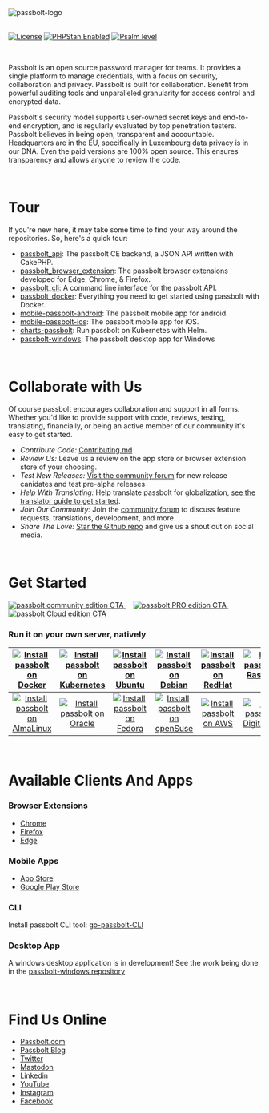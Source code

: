 <picture>
  <source media="(prefers-color-scheme: dark)" srcset="https://github.com/passbolt/passbolt_styleguide/blob/master/src/img/logo/logo_white.svg">
  <source media="(prefers-color-scheme: light)" srcset="https://github.com/passbolt/passbolt_styleguide/blob/master/src/img/logo/logo.svg">
  <img alt="passbolt-logo" src="https://github.com/passbolt/passbolt_styleguide/blob/master/src/img/logo/logo.svg">
</picture>
<br>
<br>

[![License](https://img.shields.io/github/license/passbolt/passbolt)](LICENSE.txt)
[![PHPStan Enabled](https://img.shields.io/badge/PHPStan-level%206-brightgreen.svg?style=flat)](https://github.com/phpstan/phpstan)
[![Psalm level](https://img.shields.io/badge/Psalm-level%204-brightgreen.svg?style=flat)](https://psalm.dev/)

<br>

Passbolt is an open source password manager for teams. It provides a single platform to manage credentials, with a focus on security, collaboration and privacy. Passbolt is built for collaboration. Benefit from powerful auditing tools and unparalleled granularity for access control and encrypted data. 

Passbolt's security model supports user-owned secret keys and end-to-end encryption, and is regularly evaluated by top penetration testers. Passbolt believes in being open, transparent and accountable. Headquarters are in the EU, specifically in Luxembourg data privacy is in our DNA. Even the paid versions are 100% open source. This ensures transparency and allows anyone to review the code.

<br>

# Tour
If you're new here, it may take some time to find your way around the repositories. So, here's a quick tour: 

- [passbolt_api](https://github.com/passbolt/passbolt_api): The passbolt CE backend, a JSON API written with CakePHP.
- [passbolt_browser_extension](https://github.com/passbolt/passbolt_browser_extension): The passbolt browser extensions developed for Edge, Chrome, & Firefox.
- [passbolt_cli](https://github.com/passbolt/passbolt_cli): A command line interface for the passbolt API.
- [passbolt_docker](https://github.com/passbolt/passbolt_docker): Everything you need to get started using passbolt with Docker.
- [mobile-passbolt-android](https://github.com/passbolt/mobile-passbolt-android): The passbolt mobile app for android. 
- [mobile-passbolt-ios](https://github.com/passbolt/mobile-passbolt-ios): The passbolt mobile app for iOS. 
- [charts-passbolt](https://github.com/passbolt/charts-passbolt): Run passbolt on Kubernetes with Helm.
- [passbolt-windows](https://github.com/passbolt/passbolt-windows): The passbolt desktop app for Windows

<br>

# Collaborate with Us
Of course passbolt encourages collaboration and support in all forms. Whether you'd like to provide support with code, reviews, testing, translating, financially, or being an active member of our community it's easy to get started.  

- *Contribute Code:* [Contributing.md](https://github.com/passbolt/passbolt_api/blob/master/CONTRIBUTING.md)
- *Review Us:* Leave us a review on the app store or browser extension store of your choosing. 
- *Test New Releases:* [Visit the community forum](https://community.passbolt.com/) for new release canidates and test pre-alpha releases
- *Help With Translating:* Help translate passbolt for globalization, [see the translator guide to get started](https://help.passbolt.com/contribute/translation).
- *Join Our Community:* Join the [community forum](https://community.passbolt.com) to discuss feature requests, translations, development, and more. 
- *Share The Love:* [Star the Github repo](https://github.com/passbolt/passbolt_api) and give us a shout out on social media.

<br>

# Get Started

<a href="https://www.passbolt.com/ce/">
<picture>
  <source media="(prefers-color-scheme: dark)" srcset="https://github.com/passbolt/passbolt-links/blob/main/assets/readme/passbolt-CE-cta-light.png">
  <source media="(prefers-color-scheme: light)" srcset="https://github.com/passbolt/passbolt-links/blob/main/assets/readme/passbolt-CE-cta-dark.png">
  <img alt="passbolt community edition CTA" src="https://github.com/passbolt/passbolt-links/blob/main/assets/readme/passbolt-CE-cta-dark.png">
</picture>
</a>
&nbsp; &nbsp;
<a href="https://www.passbolt.com/contact/pro/free-trial">
<picture>
  <source media="(prefers-color-scheme: dark)" srcset="https://github.com/passbolt/passbolt-links/blob/main/assets/readme/passbolt-pro-cta-light.png">
  <source media="(prefers-color-scheme: light)" srcset="https://github.com/passbolt/passbolt-links/blob/main/assets/readme/passbolt-pro-cta-dark.png">
  <img alt="passbolt PRO edition CTA" src="https://github.com/passbolt/passbolt-links/blob/main/assets/readme/passbolt-pro-cta-dark.png">
</picture>
</a>
&nbsp; &nbsp;
<a href="https://www.passbolt.com/cloud/signup">
<picture>
  <source media="(prefers-color-scheme: dark)" srcset="https://github.com/passbolt/passbolt-links/blob/main/assets/readme/passbolt-cloud-cta-light.png">
  <source media="(prefers-color-scheme: light)" srcset="https://github.com/passbolt/passbolt-links/blob/main/assets/readme/passbolt-cloud-cta-dark.png">
  <img alt="passbolt Cloud edition CTA" src="https://github.com/passbolt/passbolt-links/blob/main/assets/readme/passbolt-cloud-cta-dark.png">
</picture>
</a>
<br>

### Run it on your own server, natively

|[![Install passbolt on Docker](https://github.com/passbolt/passbolt-links/blob/main/assets/readme/docker-icon.svg)](https://www.passbolt.com/ce/docker) | [![Install passbolt on Kubernetes](https://github.com/passbolt/passbolt-links/blob/main/assets/readme/kubernetes-icon.svg)](https://www.passbolt.com/ce/kubernetes) | [![Install passbolt on Ubuntu](https://github.com/passbolt/passbolt-links/blob/main/assets/readme/ubuntu-icon.svg)](https://www.passbolt.com/ce/ubuntu) |[![Install passbolt on Debian](https://github.com/passbolt/passbolt-links/blob/main/assets/readme/debian-icon.svg)](https://www.passbolt.com/ce/debian) | [![Install passbolt on RedHat](https://github.com/passbolt/passbolt-links/blob/main/assets/readme/Redhat-icon.svg)](https://www.passbolt.com/ce/redhat) | [![Install passbolt on Raspberry Pi](https://github.com/passbolt/passbolt-links/blob/main/assets/readme/raspberry-pi-icon.svg)](https://www.passbolt.com/ce/raspberry)  | [![Install passbolt on RockyLinux](https://github.com/passbolt/passbolt-links/blob/main/assets/readme/rockylinux-icon.svg)](https://www.passbolt.com/ce/rockylinux) |
|:--:|:--:|:--:|:--:|:--:|:--:|:--:|
| [![Install passbolt on AlmaLinux](https://github.com/passbolt/passbolt-links/blob/main/assets/readme/almalinux-icon.svg)](https://www.passbolt.com/ce/almalinux) | [![Install passbolt on Oracle](https://github.com/passbolt/passbolt-links/blob/main/assets/readme/oracle-icon.svg)](https://www.passbolt.com/ce/oracle)  | [![Install passbolt on Fedora](https://github.com/passbolt/passbolt-links/blob/main/assets/readme/fedora-icon.svg)](https://www.passbolt.com/ce/fedora) | [![Install passbolt on openSuse](https://github.com/passbolt/passbolt-links/blob/main/assets/readme/openSUSE-icon.svg)](https://www.passbolt.com/ce/opensuse)  | [![Install passbolt on AWS](https://github.com/passbolt/passbolt-links/blob/main/assets/readme/AWS-icon.svg)](https://www.passbolt.com/ce/aws) |  [![Install passbolt on DigitalOcean](https://github.com/passbolt/passbolt-links/blob/main/assets/readme/digitalocean-icon.svg)](https://www.passbolt.com/ce/digitalocean) | [![Install passbolt on CentOS](https://github.com/passbolt/passbolt-links/blob/main/assets/readme/centos-icon.svg)](https://www.passbolt.com/ce/centos) |

<br>

# Available Clients And Apps

### Browser Extensions
- [Chrome](https://chrome.google.com/webstore/detail/passbolt-open-source-pass/didegimhafipceonhjepacocaffmoppf)
- [Firefox](https://addons.mozilla.org/en-US/firefox/addon/passbolt/)
- [Edge](https://microsoftedge.microsoft.com/addons/detail/passbolt-open-source-pa/ljeppgjhohmhpbdhjjjbiflabdgfkhpo)

### Mobile Apps
- [App Store](https://apps.apple.com/nz/app/passbolt-password-manager/id1569629432)
- [Google Play Store](https://play.google.com/store/apps/details?id=com.passbolt.mobile.android)

### CLI
Install passbolt CLI tool: [go-passbolt-CLI](https://github.com/passbolt/go-passbolt-cli)

### Desktop App
A windows desktop application is in development! See the work being done in the [passbolt-windows repository](https://github.com/passbolt/passbolt-windows)

<br>

# Find Us Online
- [Passbolt.com](https://www.passbolt.com/)
- [Passbolt Blog](https://www.passbolt.com/blog)
- [Twitter](https://twitter.com/passbolt)
- [Mastodon](https://mastodon.social/@passbolt)
- [Linkedin](https://www.linkedin.com/company/passbolt)
- [YouTube](https://www.youtube.com/user/passboltpassword)
- [Instagram](https://www.instagram.com/passbolt/)
- [Facebook](https://www.facebook.com/passbolt/)

